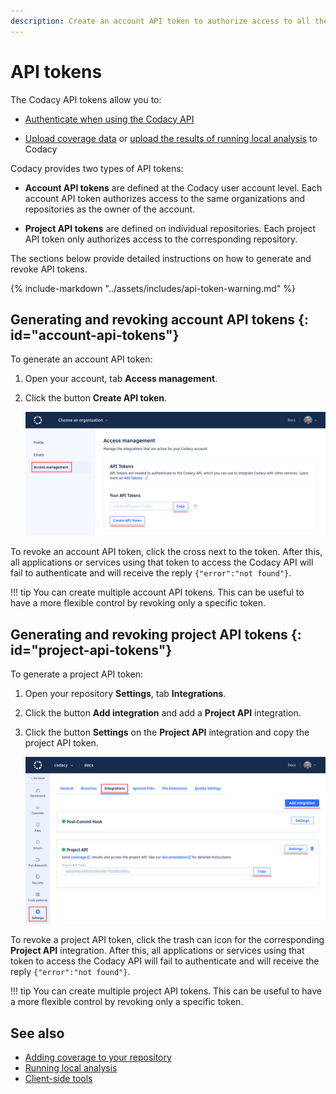 ```yaml
---
description: Create an account API token to authorize access to all the repositories that you have access to, or a project API token to authorize access only to a specific repository.
---
```


# API tokens

The Codacy API tokens allow you to:

-   [Authenticate when using the Codacy API](using-the-codacy-api.md#authenticating-requests-to-the-codacy-api)

-   [Upload coverage data](../coverage-reporter/index.md) or [upload the results of running local analysis](../related-tools/local-analysis/running-local-analysis.md) to Codacy

Codacy provides two types of API tokens:

-   **Account API tokens** are defined at the Codacy user account level. Each account API token authorizes access to the same organizations and repositories as the owner of the account.

-   **Project API tokens** are defined on individual repositories. Each project API token only authorizes access to the corresponding repository.

The sections below provide detailed instructions on how to generate and revoke API tokens.

{% include-markdown "../assets/includes/api-token-warning.md" %}

## Generating and revoking account API tokens {: id="account-api-tokens"}

To generate an account API token:

1.  Open your account, tab **Access management**.

1.  Click the button **Create API token**.

    ![Creating an API token](images/codacy-api-tokens-account.png)

To revoke an account API token, click the cross next to the token. After this, all applications or services using that token to access the Codacy API will fail to authenticate and will receive the reply `{"error":"not found"}`.

!!! tip
    You can create multiple account API tokens. This can be useful to have a more flexible control by revoking only a specific token.

## Generating and revoking project API tokens {: id="project-api-tokens"}

To generate a project API token:

1.  Open your repository **Settings**, tab **Integrations**.

1.  Click the button **Add integration** and add a **Project API** integration.

1.  Click the button **Settings** on the **Project API** integration and copy the project API token.

    ![Project API token](images/codacy-api-tokens-project.png)

To revoke a project API token, click the trash can icon for the corresponding **Project API** integration. After this, all applications or services using that token to access the Codacy API will fail to authenticate and will receive the reply `{"error":"not found"}`.

!!! tip
    You can create multiple project API tokens. This can be useful to have a more flexible control by revoking only a specific token.

## See also

-   [Adding coverage to your repository](../coverage-reporter/index.md)
-   [Running local analysis](../related-tools/local-analysis/running-local-analysis.md)
-   [Client-side tools](../related-tools/local-analysis/client-side-tools.md)
